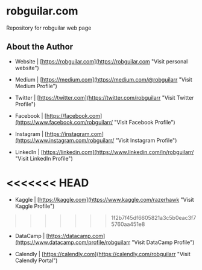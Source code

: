 # robguilar.com
Repository for robguilar web page

## About the Author

- Website | [https://robguilar.com](https://robguilar.com "Visit personal website")

- Medium | [https://medium.com](https://medium.com/@robguilarr "Visit Medium Profile")

- Twitter | [https://twitter.com](https://twitter.com/robguilarr "Visit Twitter Profile")

- Facebook | [https://facebook.com](https://www.facebook.com/robguilarr/ "Visit Facebook Profile")

- Instagram | [https://instagram.com](https://www.instagram.com/robguilarr/ "Visit Instagram Profile")

- LinkedIn | [https://linkedin.com](https://www.linkedin.com/in/robguilarr/ "Visit LinkedIn Profile")

<<<<<<< HEAD
=======
- Kaggle | [https://kaggle.com](https://www.kaggle.com/razerhawk "Visit Kaggle Profile")

>>>>>>> 1f2b7f45df6605821a3c5b0eac3f75760aa451e8
- DataCamp | [https://datacamp.com](https://www.datacamp.com/profile/robguilarr "Visit DataCamp Profile")

- Calendly | [https://calendly.com](https://calendly.com/robguilarr "Visit Calendly Portal")
